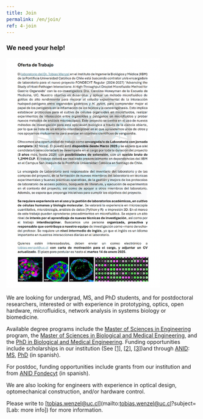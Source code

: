 ```yaml
---
title: Join
permalink: /en/join/
ref: 4-join
---
```


### We need your help!

<img class='img-responsive center-block' src="/images/others/oferta_encargada_laboratorio.png" width="80%" height="80%" data-action="zoom">

We are looking for undergrad, MS, and PhD students, and for postdoctoral researchers, interested or with experience in prototyping, optics, open hardware, microfluidics, network analysis in systems biology or biomedicine. 

Available degree programs include the [Master of Sciences in Engineering](https://www.ing.uc.cl/en/programas-de-estudio/postgrado/magister-ciencias-la-ingenieria/) program, the [Master of Sciences in Biological and Medical Engineering](https://ingenieriabiologicaymedica.uc.cl/en/study-programs/graduate/msc-in-biological-and-medical-engineering/curriculum#curriculum), and the [PhD in Biological and Medical Engineering](https://ingenieriabiologicaymedica.uc.cl/en/study-programs/graduate/phd-in-biological-and-medical-engineering/curriculum). Funding opportunities include scholarships in our institution (See [[1]](https://www.ing.uc.cl/en/programas-de-estudio/postgrado/magister-ciencias-la-ingenieria/costos-y-becas/), [[2]](https://ingenieriabiologicaymedica.uc.cl/en/study-programs/graduate/msc-in-biological-and-medical-engineering/fees-and-scholarships), [[3]](https://ingenieriabiologicaymedica.uc.cl/en/study-programs/graduate/phd-in-biological-and-medical-engineering/fees-and-scholarships))and through [ANID](https://www.anid.cl/): [MS](https://www.anid.cl/capital-humano/magister-nacional/), [PhD](https://www.anid.cl/capital-humano/doctorado-nacional/) (in spanish).

For postdoc, funding opportunities include grants from our institution and from [ANID Fondecyt](https://www.anid.cl/proyectos-de-investigacion/fondecyt-postdoctorado/) (in spanish). 

We are also looking for engineers with experience in optical design, optomechanical construction, and/or hardware control.

Please write to [tobias.wenzel@uc.cl](mailto:tobias.wenzel@uc.cl?subject=[Lab: more info]) for more information.

